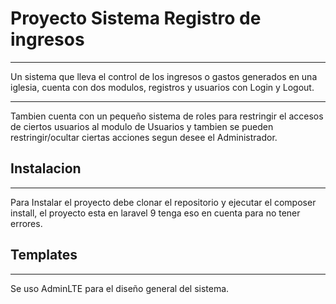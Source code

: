 # Proyecto Sistema Registro de ingresos
***
Un sistema que lleva el control de los ingresos o gastos generados en una iglesia, cuenta con dos modulos, registros y usuarios con Login y Logout.
***
Tambien cuenta con un pequeño sistema de roles para restringir el accesos de ciertos usuarios al modulo de Usuarios y tambien se pueden restringir/ocultar ciertas acciones
segun desee el Administrador.

## Instalacion
***
Para Instalar el proyecto debe clonar el repositorio y ejecutar el composer install, el proyecto esta en laravel 9 tenga eso en cuenta
para no tener errores.

## Templates
***
Se uso AdminLTE para el diseño general del sistema.
